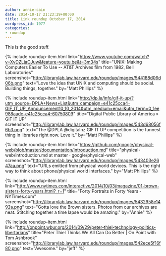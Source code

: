 ```yaml
---
author: annie-cain
date: 2014-10-17 21:23:29+00:00
title: Link roundup October 17, 2014
wordpress_id: 1977
categories:
- roundup
---
```


This is the good stuff.

{% include roundup-item.html
  link="https://www.youtube.com/watch?v=XvDZLjaCJuw&feature=youtu.be&t=3m34s"
  title="UNIX: Making Computers Easier To Use -- AT&T Archives film from 1982, Bell Laboratories"
  screenshot="http://librarylab.law.harvard.edu/roundup/images/544188d06d06b.png"
  text="Love the idea that UNIX and computing should be social. Building things, together."
  by="Matt Phillips"
%}

{% include roundup-item.html
  link="http://dp.la/info/gif-it-up/?utm_source=DPLA+News+List&utm_campaign=e41c25cca4-GIF_IT_UP_Announcement10_10_2014&utm_medium=email&utm_term=0_1ee988aadc-e41c25cca4-60750809"
  title="Digital Public Library of America » GIF IT UP"
  screenshot="http://librarylab.law.harvard.edu/roundup/images/543d68056f6b3.png"
  text="The @DPLA @digitalnz GIF IT UP competition is the funnest thing in libraries right now. Love it."
  by="Matt Phillips"
%}

{% include roundup-item.html
  link="https://github.com/google/physical-web/blob/master/documentation/introduction.md"
  title="physical-web/introduction.md at master · google/physical-web"
  screenshot="http://librarylab.law.harvard.edu/roundup/images/543403e2647aa.png"
  text="URLs emitted from physical world devices. This is the right way to think about phone/physical world interfaces."
  by="Matt Phillips"
%}

{% include roundup-item.html
  link="http://www.nytimes.com/interactive/2014/10/03/magazine/01-brown-sisters-forty-years.html?_r=1"
  title="Forty Portraits in Forty Years - NYTimes.com"
  screenshot="http://librarylab.law.harvard.edu/roundup/images/5432958e1492a.png"
  text="Gotta love the Brown sisters.  Photos from our archives are neat.  Stitching together a time lapse would be amazing."
  by="Annie"
%}

{% include roundup-item.html
  link="http://onpoint.wbur.org/2014/09/29/peter-thiel-technology-politics-libertarians"
  title="Peter Thiel Thinks We All Can Do Better | On Point with Tom Ashbrook"
  screenshot="http://librarylab.law.harvard.edu/roundup/images/542ece5f16f80.png"
  text="Awesome."
  by="jeff"
%}

